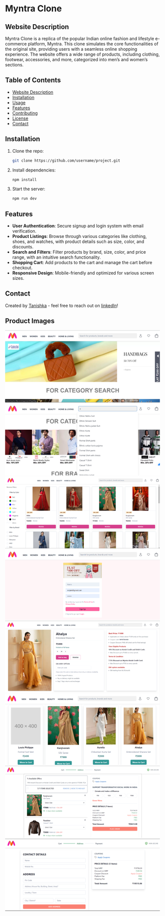 # Myntra Clone 

## Website Description
Myntra Clone is a replica of the popular Indian online fashion and lifestyle e-commerce platform, Myntra. This clone simulates the core functionalities of the original site, providing users with a seamless online shopping experience. The website offers a wide range of products, including clothing, footwear, accessories, and more, categorized into men’s and women’s sections.

## Table of Contents
- [Website Description](#website-description)
- [Installation](#installation)
- [Usage](#usage)
- [Features](#features)
- [Contributing](#contributing)
- [License](#license)
- [Contact](#contact)

## Installation
1. Clone the repo:
    ```bash
    git clone https://github.com/username/project.git
    ```
2. Install dependencies:
    ```bash
    npm install
    ```
3. Start the server:
    ```bash
    npm run dev
    ```

## Features
- **User Authentication**: Secure signup and login system with email verification.
- **Product Listings**: Browse through various categories like clothing, shoes, and watches, with product details such as size, color, and discounts.
- **Search and Filters**: Filter products by brand, size, color, and price range, with an intuitive search functionality.
- **Shopping Cart**: Add products to the cart and manage the cart before checkout.
- **Responsive Design**: Mobile-friendly and optimized for various screen sizes.

## Contact
Created by [Tanishka](https://github.com/tanishkasharmaaa/Myntra) - feel free to reach out on [linkedIn](https://www.linkedin.com/in/tanishka-sharma-304953274/)!

## Product Images
![Alt](./gitHubImages/1.png)
![Alt](./gitHubImages/2.png)
![Alt](./gitHubImages/3.png)
![Alt](./gitHubImages/4.png)
![Alt](./gitHubImages/5.png)
![Alt](./gitHubImages/6.png)
![Alt](./gitHubImages/7.png)
![Alt](./gitHubImages/8.png)
